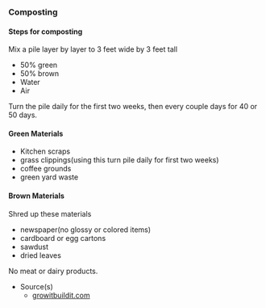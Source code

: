 ### Composting

#### Steps for composting
Mix a pile layer by layer to 3 feet wide by 3 feet tall
- 50% green
- 50% brown
- Water
- Air

Turn the pile daily for the first two weeks, then every couple days for 40 or 50 days.
  
#### Green Materials
- Kitchen scraps
- grass clippings(using this turn pile daily for first two weeks)
- coffee grounds
- green yard waste
  
#### Brown Materials
Shred up these materials
- newspaper(no glossy or colored items)
- cardboard or egg cartons
- sawdust
- dried leaves

No meat or dairy products.

- Source(s)
  - [growitbuildit.com](https://growitbuildit.com/how-to-make-a-compost-pile/)
